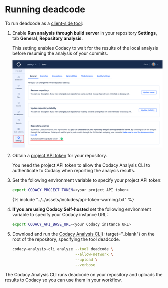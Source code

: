 # Running deadcode

To run deadcode as a [client-side tool](client-side-tools.md):

1.  Enable **Run analysis through build server** in your repository **Settings**, tab **General**, **Repository analysis**.

    This setting enables Codacy to wait for the results of the local analysis before resuming the analysis of your commits.

    ![Run analysis through build server](images/run-analysis-through-build-server.png)

1.  Obtain a [project API token](../codacy-api-tokens.md#project-api-tokens) for your repository.

    You need the project API token to allow the Codacy Analysis CLI to authenticate to Codacy when reporting the analysis results.

1.  Set the following environment variable to specify your project API token:

    ```bash
    export CODACY_PROJECT_TOKEN=<your project API token>
    ```

    {% include "../../assets/includes/api-token-warning.txt" %}

1.  **If you are using Codacy Self-hosted** set the following environment variable to specify your Codacy instance URL:

    ```bash
    export CODACY_API_BASE_URL=<your Codacy instance URL>
    ```

1.  Download and run the [Codacy Analysis CLI](https://github.com/codacy/codacy-analysis-cli#install){: target="_blank"} on the root of the repository, specifying the tool deadcode.

    ```bash
    codacy-analysis-cli analyze --tool deadcode \
                                --allow-network \
                                --upload \
                                --verbose
    ```

The Codacy Analysis CLI runs deadcode on your repository and uploads the results to Codacy so you can use them in your workflow.
